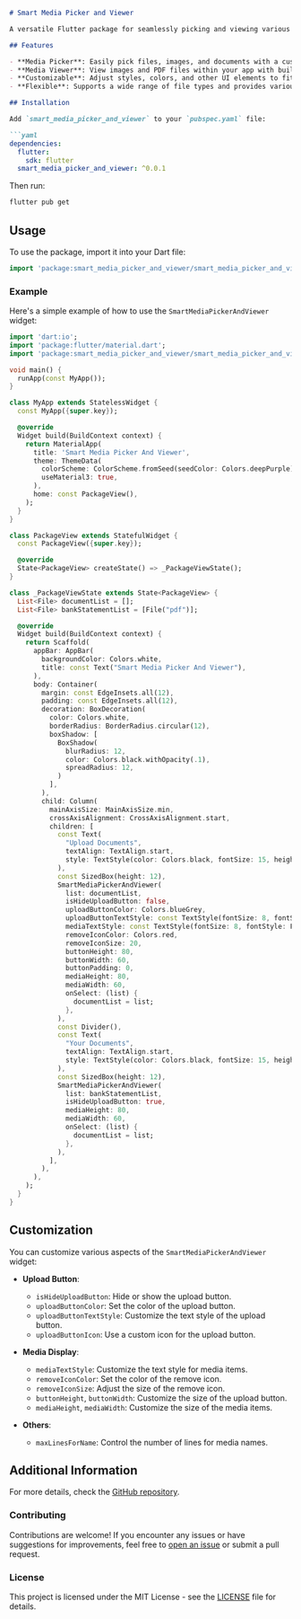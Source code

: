 ```markdown
# Smart Media Picker and Viewer

A versatile Flutter package for seamlessly picking and viewing various media types including images, PDFs, and other files. This package provides customizable widgets to enhance the media handling experience in your Flutter applications.

## Features

- **Media Picker**: Easily pick files, images, and documents with a customizable UI.
- **Media Viewer**: View images and PDF files within your app with built-in support.
- **Customizable**: Adjust styles, colors, and other UI elements to fit your application's design.
- **Flexible**: Supports a wide range of file types and provides various options for display and interaction. 

## Installation

Add `smart_media_picker_and_viewer` to your `pubspec.yaml` file:

```yaml
dependencies:
  flutter:
    sdk: flutter
  smart_media_picker_and_viewer: ^0.0.1
```

Then run:

```bash
flutter pub get
```

## Usage

To use the package, import it into your Dart file:

```dart
import 'package:smart_media_picker_and_viewer/smart_media_picker_and_viewer.dart';
```

### Example

Here's a simple example of how to use the `SmartMediaPickerAndViewer` widget:

```dart
import 'dart:io';
import 'package:flutter/material.dart';
import 'package:smart_media_picker_and_viewer/smart_media_picker_and_viewer.dart';

void main() {
  runApp(const MyApp());
}

class MyApp extends StatelessWidget {
  const MyApp({super.key});

  @override
  Widget build(BuildContext context) {
    return MaterialApp(
      title: 'Smart Media Picker And Viewer',
      theme: ThemeData(
        colorScheme: ColorScheme.fromSeed(seedColor: Colors.deepPurple),
        useMaterial3: true,
      ),
      home: const PackageView(),
    );
  }
}

class PackageView extends StatefulWidget {
  const PackageView({super.key});

  @override
  State<PackageView> createState() => _PackageViewState();
}

class _PackageViewState extends State<PackageView> {
  List<File> documentList = [];
  List<File> bankStatementList = [File("pdf")];

  @override
  Widget build(BuildContext context) {
    return Scaffold(
      appBar: AppBar(
        backgroundColor: Colors.white,
        title: const Text("Smart Media Picker And Viewer"),
      ),
      body: Container(
        margin: const EdgeInsets.all(12),
        padding: const EdgeInsets.all(12),
        decoration: BoxDecoration(
          color: Colors.white,
          borderRadius: BorderRadius.circular(12),
          boxShadow: [
            BoxShadow(
              blurRadius: 12,
              color: Colors.black.withOpacity(.1),
              spreadRadius: 12,
            )
          ],
        ),
        child: Column(
          mainAxisSize: MainAxisSize.min,
          crossAxisAlignment: CrossAxisAlignment.start,
          children: [
            const Text(
              "Upload Documents",
              textAlign: TextAlign.start,
              style: TextStyle(color: Colors.black, fontSize: 15, height: 1.2),
            ),
            const SizedBox(height: 12),
            SmartMediaPickerAndViewer(
              list: documentList,
              isHideUploadButton: false,
              uploadButtonColor: Colors.blueGrey,
              uploadButtonTextStyle: const TextStyle(fontSize: 8, fontStyle: FontStyle.italic, color: Colors.blueGrey),
              mediaTextStyle: const TextStyle(fontSize: 8, fontStyle: FontStyle.italic, color: Colors.blueGrey),
              removeIconColor: Colors.red,
              removeIconSize: 20,
              buttonHeight: 80,
              buttonWidth: 60,
              buttonPadding: 0,
              mediaHeight: 80,
              mediaWidth: 60,
              onSelect: (list) {
                documentList = list;
              },
            ),
            const Divider(),
            const Text(
              "Your Documents",
              textAlign: TextAlign.start,
              style: TextStyle(color: Colors.black, fontSize: 15, height: 1.2),
            ),
            const SizedBox(height: 12),
            SmartMediaPickerAndViewer(
              list: bankStatementList,
              isHideUploadButton: true,
              mediaHeight: 80,
              mediaWidth: 60,
              onSelect: (list) {
                documentList = list;
              },
            ),
          ],
        ),
      ),
    );
  }
}
```

## Customization

You can customize various aspects of the `SmartMediaPickerAndViewer` widget:

- **Upload Button**:
  - `isHideUploadButton`: Hide or show the upload button.
  - `uploadButtonColor`: Set the color of the upload button.
  - `uploadButtonTextStyle`: Customize the text style of the upload button.
  - `uploadButtonIcon`: Use a custom icon for the upload button.

- **Media Display**:
  - `mediaTextStyle`: Customize the text style for media items.
  - `removeIconColor`: Set the color of the remove icon.
  - `removeIconSize`: Adjust the size of the remove icon.
  - `buttonHeight`, `buttonWidth`: Customize the size of the upload button.
  - `mediaHeight`, `mediaWidth`: Customize the size of the media items.

- **Others**:
  - `maxLinesForName`: Control the number of lines for media names.



## Additional Information

For more details, check the [GitHub repository](https://github.com/hs-dev1/smart_media_picker_and_viewer).

### Contributing

Contributions are welcome! If you encounter any issues or have suggestions for improvements, feel free to [open an issue](https://github.com/hs-dev1/smart_media_picker_and_viewer/issues) or submit a pull request.

### License

This project is licensed under the MIT License - see the [LICENSE](LICENSE) file for details.

